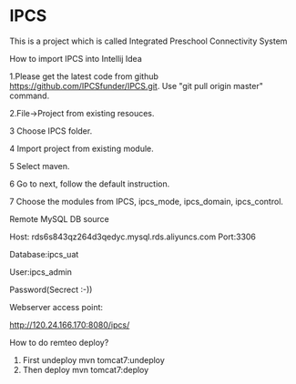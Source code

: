 #      IPCS
This is a project which is called Integrated Preschool Connectivity System

How to import IPCS into Intellij Idea  

1.Please get the latest code from github https://github.com/IPCSfunder/IPCS.git. Use "git pull origin master" command. 

2.File->Project from existing resouces. 

3 Choose IPCS folder. 

4 Import project from existing module. 

5 Select maven. 

6 Go to next, follow the default instruction. 

7 Choose the modules from IPCS, ipcs_mode, ipcs_domain, ipcs_control. 

Remote MySQL DB source

Host: rds6s843qz264d3qedyc.mysql.rds.aliyuncs.com Port:3306

Database:ipcs_uat

User:ipcs_admin

Password(Secrect :-))

Webserver access point:

http://120.24.166.170:8080/ipcs/

How to do remteo deploy?
1) First undeploy
mvn tomcat7:undeploy
2) Then deploy
mvn tomcat7:deploy 
